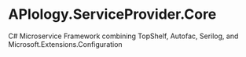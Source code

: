 # APIology.ServiceProvider.Core
C# Microservice Framework combining TopShelf, Autofac, Serilog, and Microsoft.Extensions.Configuration
